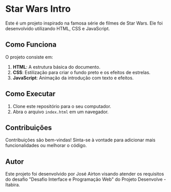 # Star Wars Intro

Este é um projeto inspirado na famosa série de filmes de Star Wars. Ele foi desenvolvido utilizando HTML, CSS e JavaScript.

## Como Funciona

O projeto consiste em:

1. **HTML**: A estrutura básica do documento.
2. **CSS**: Estilização para criar o fundo preto e os efeitos de estrelas.
3. **JavaScript**: Animação da introdução com texto e efeitos.

## Como Executar

1. Clone este repositório para o seu computador.
2. Abra o arquivo `index.html` em um navegador.

## Contribuições

Contribuições são bem-vindas! Sinta-se à vontade para adicionar mais funcionalidades ou melhorar o código.

## Autor

Este projeto foi desenvolvido por José Airton visando atender os requisitos do desafio "Desafio Interface e Programação Web" do Projeto Desenvolve - Itabira.

